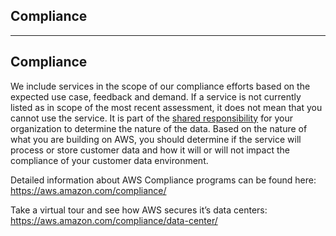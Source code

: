 ## Compliance

------

## Compliance

We include services in the scope of our compliance efforts based on the expected use case, feedback and demand. If a service is not currently listed as in scope of the most recent assessment, it does not mean that you cannot use the service. It is part of the [shared responsibility](https://aws.amazon.com/compliance/shared-responsibility-model/) for your organization to determine the nature of the data. Based on the nature of what you are building on AWS, you should determine if the service will process or store customer data and how it will or will not impact the compliance of your customer data environment.

Detailed information about AWS Compliance programs can be found here: https://aws.amazon.com/compliance/

Take a virtual tour and see how AWS secures it’s data centers: https://aws.amazon.com/compliance/data-center/
